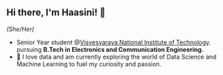 ## Hi there, I'm Haasini! 👋
*(She/Her)*
- Senior Year student @[Visvesvaraya National Institute of Technology](https://vnit.ac.in/). pursuing **B.Tech in Electronics and Communication Engineering.**
- 🔭 I love data and am currently exploring the world of Data Science and Machine Learning to fuel my curiosity and passion.


